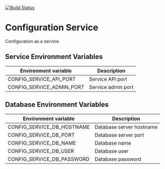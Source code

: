 [![Build Status](https://travis-ci.org/bbijelic/config-service.svg?branch=master)](https://travis-ci.org/bbijelic/config-service)

Configuration Service
===================
Configuration as a service

Service Environment Variables
-------------------------------------------
| Environment variable  | Description |
| ------------- | ------------- |
| CONFIG_SERVICE_API_PORT  | Service API port  |
| CONFIG_SERVICE_ADMIN_PORT  | Service admin port  |

Database Environment Variables
-------------------------------------------
| Environment variable  | Description |
| ------------- | ------------- |
| CONFIG_SERVICE_DB_HOSTNAME  | Database server hostname  |
| CONFIG_SERVICE_DB_PORT  | Database server port  |
| CONFIG_SERVICE_DB_NAME  | Database name  |
| CONFIG_SERVICE_DB_USER  | Database user  |
| CONFIG_SERVICE_DB_PASSWORD  | Database password  |
